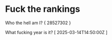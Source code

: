 # Fuck the rankings

Who the hell am I?
{ 28527302 }

What fucking year is it?
[ 2025-03-14T14:50:00Z ]
